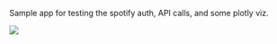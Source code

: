 Sample app for testing the spotify auth, API calls, and some plotly viz.

![](https://github.com/shouples/spotify_app/blob/main/Screenshot%202022-01-04%20203517.png)
